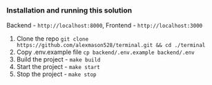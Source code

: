 ### Installation and running this solution

Backend - `http://localhost:8000`, Frontend - `http://localhost:3000`

1. Clone the repo `git clone https://github.com/alexmason528/terminal.git && cd ./terminal`
2. Copy .env.example file `cp backend/.env.example backend/.env`
3. Build the project - `make build`
4. Start the project - `make start`
5. Stop the project - `make stop`
